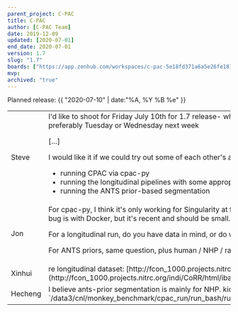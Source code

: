 ```yaml
---
parent_project: C-PAC
title: C-PAC
author: [C-PAC Team]
date: 2019-12-09
updated: [2020-07-01]
end_date: 2020-07-01
version: 1.7
slug: "1.7"
boards: ["https://app.zenhub.com/workspaces/c-pac-5e18fd371a6a5e26fe181e0f/board?repos=4733263,6067619,128152404,187101737,237050721,232425128"]
mvp: 
archived: "true"
---
```


Planned release: {{ "2020-07-10" | date:"%A, %Y %B %e" }}

<!--more-->

<table class="conversation"><tr><td>Steve</td><td markdown="1">
I'd like to shoot for Friday July 10th for 1.7 release- which means code locked by preferably Tuesday or Wednesday next week

[…]

I would like it if we could try out some of each other's additions to start sanity checking:
* running CPAC via cpac-py
* running the longitudinal pipelines with some appropriate data
* running the ANTS prior-based segmentation
</td></tr><tr><td>Jon</td><td markdown="1">
For cpac-py, I think it's only working for Singularity at the moment. I'm not sure what the bug is with Docker, but it's recent and should be small. I can prioritize fixing it.

For a longitudinal run, do you have data in mind, or do we need to find some?

For ANTS priors, same question, plus human / NHP / rat?
</td></tr><tr><td>Xinhui</td><td markdown="1">
re longitudinal dataset: [http://fcon_1000.projects.nitrc.org/indi/CoRR/html/ibatrt.html](http://fcon_1000.projects.nitrc.org/indi/CoRR/html/ibatrt.html)
</td></tr><tr><td>Hecheng</td><td markdown="1">
I believe ants-prior segmentation is mainly for NHP. kick off 3 subjects oxford site data. `/data3/cnl/monkey_benchmark/cpac_run/run_bash/run_monkey_ants_priors_seg_0701.sh`
</td></tr></table>
